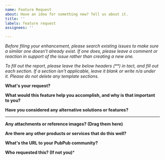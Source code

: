 ```yaml
---
name: Feature Request
about: Have an idea for something new? Tell us about it.
title: ''
labels: feature request
assignees: ''

---
```


_Before filing your enhancement, please search existing issues to make sure a similar one doesn't already exist. If one does, please leave a comment or reaction in support of the issue rather than creating a new one._

_To fill out the report, please leave the below headers (**) in tact, and fill out each section. If a section isn't applicable, leave it blank or write n/a under it. Please do not delete any template sections._

**What's your request?**

**What would this feature help you accomplish, and why is that important to you?**

**Have you considered any alternative solutions or features?**

---

**Any attachments or reference images? (Drag them here)**

**Are there any other products or services that do this well?**

**What's the URL to your PubPub community?**

**Who requested this? (If not you)***
